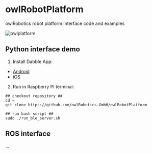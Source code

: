 # owlRobotPlatform
owlRobotics robot platform interface code and examples

![owlplatform](https://github.com/owlRobotics-GmbH/owlRobotPlatform/assets/11735886/f4a7ead1-3a4a-428f-946e-b021bfd83857)


## Python interface demo

1. Install Dabble App:  

* [Android](https://play.google.com/store/apps/details?id=io.dabbleapp)
* [iOS](https://apps.apple.com/ch/app/dabble-bluetooth-controller/id1472734455)

2. Run in Raspberry PI terminal:

```
## checkout repository ##
cd ~
git clone https://github.com/owlRobotics-GmbH/owlRobotPlatform

## run bash script ##
sudo ./run_ble_server.sh
```


## ROS interface
...